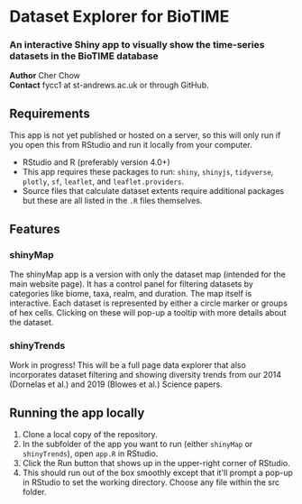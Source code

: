 
# Dataset Explorer for BioTIME
### An interactive Shiny app to visually show the time-series datasets in the BioTIME database  
**Author** Cher Chow  
**Contact** fycc1 at st-andrews.ac.uk or through GitHub.  

## Requirements
This app is not yet published or hosted on a server, so this will only run if you open this from RStudio and run it locally from your computer.
* RStudio and R (preferably version 4.0+)
* This app requires these packages to run: `shiny`, `shinyjs`, `tidyverse`, `plotly`, `sf`, `leaflet`, and `leaflet.providers`.
* Source files that calculate dataset extents require additional packages but these are all listed in the `.R` files themselves.

## Features
### shinyMap
The shinyMap app is a version with only the dataset map (intended for the main website page). It has a control panel for filtering datasets by categories like biome, taxa, realm, and duration. The map itself is interactive. Each dataset is represented by either a circle marker or groups of hex cells. Clicking on these will pop-up a tooltip with more details about the dataset.

### shinyTrends
Work in progress! This will be a full page data explorer that also incorporates dataset filtering and showing diversity trends from our 2014 (Dornelas et al.) and 2019 (Blowes et al.) Science papers. 

## Running the app locally
1. Clone a local copy of the repository.
2. In the subfolder of the app you want to run (either `shinyMap` or `shinyTrends`), open `app.R` in RStudio.
3. Click the Run button that shows up in the upper-right corner of RStudio.
4. This should run out of the box smoothly except that it'll prompt a pop-up in RStudio to set the working directory. Choose any file within the src folder.